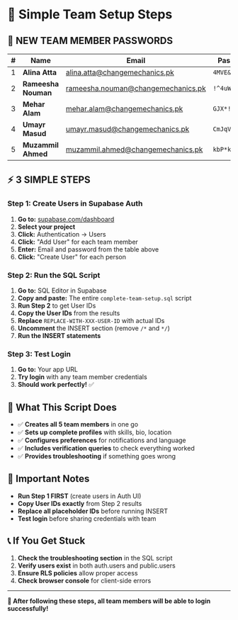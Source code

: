 # 🚀 Simple Team Setup Steps

## 🔐 **NEW TEAM MEMBER PASSWORDS**

| # | Name | Email | Password | Department |
|---|------|-------|----------|------------|
| 1 | **Alina Atta** | alina.atta@changemechanics.pk | `4MVE&ilWd8C2` | Development |
| 2 | **Rameesha Nouman** | rameesha.nouman@changemechanics.pk | `!^4uWzLsZbIY` | Design |
| 3 | **Mehar Alam** | mehar.alam@changemechanics.pk | `GJX*!pq8tr5@` | Marketing |
| 4 | **Umayr Masud** | umayr.masud@changemechanics.pk | `CmJqVfR#N6vd` | Development |
| 5 | **Muzammil Ahmed** | muzammil.ahmed@changemechanics.pk | `kbP*knub67NN` | Development |

## ⚡ **3 SIMPLE STEPS**

### **Step 1: Create Users in Supabase Auth**
1. **Go to:** [supabase.com/dashboard](https://supabase.com/dashboard)
2. **Select your project**
3. **Click:** Authentication → Users
4. **Click:** "Add User" for each team member
5. **Enter:** Email and password from the table above
6. **Click:** "Create User" for each person

### **Step 2: Run the SQL Script**
1. **Go to:** SQL Editor in Supabase
2. **Copy and paste:** The entire `complete-team-setup.sql` script
3. **Run Step 2** to get User IDs
4. **Copy the User IDs** from the results
5. **Replace** `REPLACE-WITH-XXX-USER-ID` with actual IDs
6. **Uncomment** the INSERT section (remove `/*` and `*/`)
7. **Run the INSERT statements**

### **Step 3: Test Login**
1. **Go to:** Your app URL
2. **Try login** with any team member credentials
3. **Should work perfectly!** ✅

## 🎯 **What This Script Does**

- ✅ **Creates all 5 team members** in one go
- ✅ **Sets up complete profiles** with skills, bio, location
- ✅ **Configures preferences** for notifications and language
- ✅ **Includes verification queries** to check everything worked
- ✅ **Provides troubleshooting** if something goes wrong

## 🚨 **Important Notes**

- **Run Step 1 FIRST** (create users in Auth UI)
- **Copy User IDs exactly** from Step 2 results
- **Replace all placeholder IDs** before running INSERT
- **Test login** before sharing credentials with team

## 📞 **If You Get Stuck**

1. **Check the troubleshooting section** in the SQL script
2. **Verify users exist** in both auth.users and public.users
3. **Ensure RLS policies** allow proper access
4. **Check browser console** for client-side errors

---

**🎯 After following these steps, all team members will be able to login successfully!**
